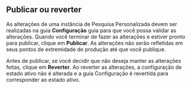 ## <a name="publish-or-revert"></a>Publicar ou reverter
As alterações de uma instância de Pesquisa Personalizada devem ser realizadas na guia **Configuração** guia para que você possa validar as alterações. Quando você terminar de fazer as alterações e estiver pronto para publicar, clique em **Publicar**. As alterações não serão refletidas em seus pontos de extremidade de produção até que você publique.

Antes de publicar, se você decidir que não deseja manter as alterações feitas, clique em **Reverter**. Ao reverter as alterações, a configuração de estado ativo não é alterada e a guia Configuração é revertida para corresponder ao estado ativo.
